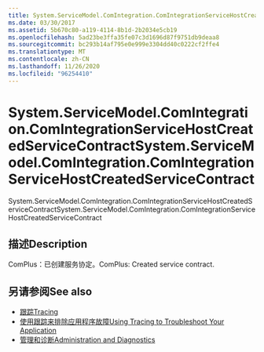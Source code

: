 ```yaml
---
title: System.ServiceModel.ComIntegration.ComIntegrationServiceHostCreatedServiceContract
ms.date: 03/30/2017
ms.assetid: 5b670c80-a119-4114-8b1d-2b2034e5cb19
ms.openlocfilehash: 5ad23be3ffa35fe07c3d1696d87f9751db9deaa8
ms.sourcegitcommit: bc293b14af795e0e999e3304dd40c0222cf2ffe4
ms.translationtype: MT
ms.contentlocale: zh-CN
ms.lasthandoff: 11/26/2020
ms.locfileid: "96254410"
---
```

# <a name="systemservicemodelcomintegrationcomintegrationservicehostcreatedservicecontract"></a><span data-ttu-id="0adf5-102">System.ServiceModel.ComIntegration.ComIntegrationServiceHostCreatedServiceContract</span><span class="sxs-lookup"><span data-stu-id="0adf5-102">System.ServiceModel.ComIntegration.ComIntegrationServiceHostCreatedServiceContract</span></span>

<span data-ttu-id="0adf5-103">System.ServiceModel.ComIntegration.ComIntegrationServiceHostCreatedServiceContract</span><span class="sxs-lookup"><span data-stu-id="0adf5-103">System.ServiceModel.ComIntegration.ComIntegrationServiceHostCreatedServiceContract</span></span>  
  
## <a name="description"></a><span data-ttu-id="0adf5-104">描述</span><span class="sxs-lookup"><span data-stu-id="0adf5-104">Description</span></span>  

 <span data-ttu-id="0adf5-105">ComPlus：已创建服务协定。</span><span class="sxs-lookup"><span data-stu-id="0adf5-105">ComPlus: Created service contract.</span></span>  
  
## <a name="see-also"></a><span data-ttu-id="0adf5-106">另请参阅</span><span class="sxs-lookup"><span data-stu-id="0adf5-106">See also</span></span>

- [<span data-ttu-id="0adf5-107">跟踪</span><span class="sxs-lookup"><span data-stu-id="0adf5-107">Tracing</span></span>](index.md)
- [<span data-ttu-id="0adf5-108">使用跟踪来排除应用程序故障</span><span class="sxs-lookup"><span data-stu-id="0adf5-108">Using Tracing to Troubleshoot Your Application</span></span>](using-tracing-to-troubleshoot-your-application.md)
- [<span data-ttu-id="0adf5-109">管理和诊断</span><span class="sxs-lookup"><span data-stu-id="0adf5-109">Administration and Diagnostics</span></span>](../index.md)
